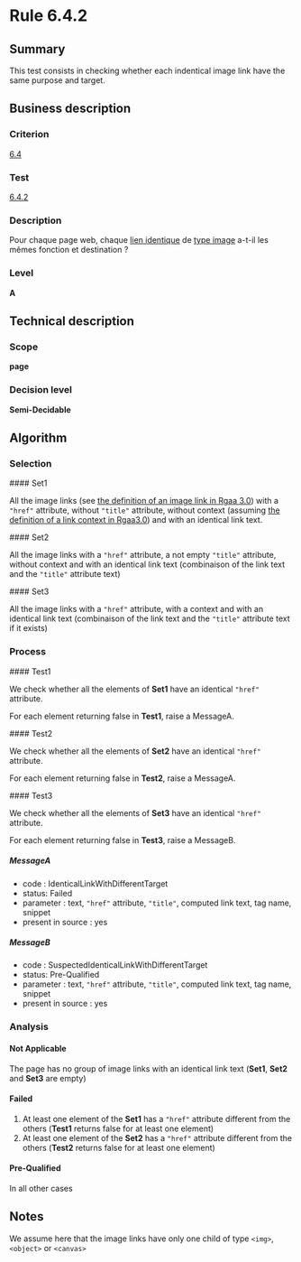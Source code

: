 # Rule 6.4.2

## Summary

This test consists in checking whether each indentical image link have the same purpose and target.

## Business description

### Criterion

[6.4](http://references.modernisation.gouv.fr/referentiel-technique-0#crit-6-4)

### Test

[6.4.2](http://references.modernisation.gouv.fr/referentiel-technique-0#test-6-4-2)

### Description

Pour chaque page web, chaque <a href="http://references.modernisation.gouv.fr/referentiel-technique-0#mLienIdentique">lien identique</a> de <a href="http://references.modernisation.gouv.fr/referentiel-technique-0#mIntituleLien">type image</a> a-t-il les m&ecirc;mes fonction et destination ?

### Level

**A**

## Technical description

### Scope

**page**

### Decision level

**Semi-Decidable**

## Algorithm

### Selection

#### Set1

All the image links (see [the definition of an image link in Rgaa 3.0](http://references.modernisation.gouv.fr/referentiel-technique-0#title-lien-image))
with a `"href"` attribute, without `"title"` attribute, without context (assuming [the definition of a link context in Rgaa3.0](http://references.modernisation.gouv.fr/referentiel-technique-0#contexte-du-lien)) and with an identical link text.

#### Set2

All the image links with a `"href"` attribute, a not empty `"title"` attribute, without context and with an identical link text (combinaison of the link text and the `"title"` attribute text)

#### Set3

All the image links with a `"href"` attribute, with a context and with an identical link text (combinaison of the link text and the `"title"` attribute text if it exists)

### Process

#### Test1

We check whether all the elements of **Set1** have an identical `"href"` attribute.

For each element returning false in **Test1**, raise a MessageA.

#### Test2

We check whether all the elements of **Set2** have an identical `"href"` attribute.

For each element returning false in **Test2**, raise a MessageA.

#### Test3

We check whether all the elements of **Set3** have an identical `"href"` attribute.

For each element returning false in **Test3**, raise a MessageB.

##### MessageA

-  code : IdenticalLinkWithDifferentTarget
-  status: Failed
-  parameter : text, `"href"` attribute, `"title"`, computed link text, tag name, snippet
-  present in source : yes

##### MessageB

-  code : SuspectedIdenticalLinkWithDifferentTarget
-  status: Pre-Qualified
-  parameter : text, `"href"` attribute, `"title"`, computed link text, tag name, snippet
-  present in source : yes

### Analysis

#### Not Applicable 

The page has no group of image links with an identical link text (**Set1**, **Set2** and **Set3** are empty)

#### Failed

1.  At least one element of the **Set1** has a `"href"` attribute different from the others (**Test1** returns false for at least one element)
2.  At least one element of the **Set2** has a `"href"` attribute different from the others (**Test2** returns false for at least one element)

#### Pre-Qualified

In all other cases

## Notes

We assume here that the image links have only one child of type `<img>`, `<object>` or `<canvas>`
